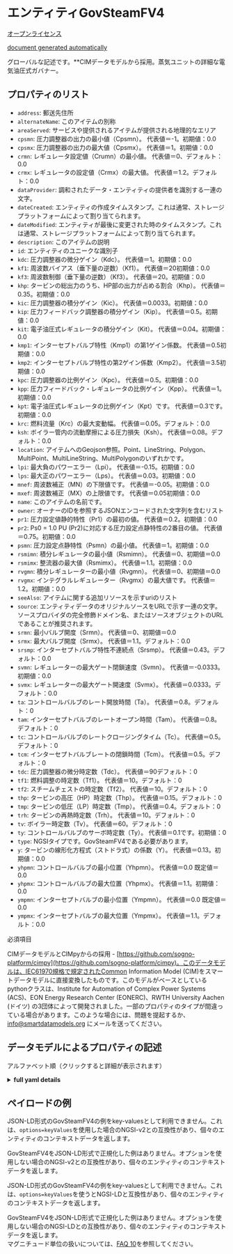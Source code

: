 エンティティGovSteamFV4  
=================  
[オープンライセンス](https://github.com/smart-data-models//dataModel.EnergyCIM/blob/master/GovSteamFV4/LICENSE.md)  
[document generated automatically](https://docs.google.com/presentation/d/e/2PACX-1vTs-Ng5dIAwkg91oTTUdt8ua7woBXhPnwavZ0FxgR8BsAI_Ek3C5q97Nd94HS8KhP-r_quD4H0fgyt3/pub?start=false&loop=false&delayms=3000#slide=id.gb715ace035_0_60)  
グローバルな記述です。**CIMデータモデルから採用。蒸気ユニットの詳細な電気油圧式ガバナー。  

## プロパティのリスト  

- `address`: 郵送先住所  - `alternateName`: このアイテムの別称  - `areaServed`: サービスや提供されるアイテムが提供される地理的なエリア  - `cpsmn`: 圧力調整器の出力の最小値（Cpsmn）。  代表値＝-1。初期値：0.0  - `cpsmx`: 圧力調整器の出力の最大値（Cpsmx）。  代表値＝1。初期値：0.0  - `crmn`: レギュレータ設定値（Crumn）の最小値。  代表値＝0、デフォルト：0.0  - `crmx`: レギュレータの設定値（Crmx）の最大値。  代表値＝1.2。デフォルト：0.0  - `dataProvider`: 調和されたデータ・エンティティの提供者を識別する一連の文字。  - `dateCreated`: エンティティの作成タイムスタンプ。これは通常、ストレージプラットフォームによって割り当てられます。  - `dateModified`: エンティティが最後に変更された時のタイムスタンプ。これは通常、ストレージプラットフォームによって割り当てられます。  - `description`: このアイテムの説明  - `id`: エンティティのユニークな識別子  - `kdc`: 圧力調整器の微分ゲイン（Kdc）。  代表値＝1。初期値：0.0  - `kf1`: 周波数バイアス（垂下量の逆数）（Kf1）。  代表値＝20初期値：0.0  - `kf3`: 周波数制御（垂下量の逆数）（Kf3）。  代表値＝20。初期値：0.0  - `khp`: タービンの総出力のうち、HP部の出力が占める割合（Khp）。  代表値＝0.35。初期値：0.0  - `kic`: 圧力調整器の積分ゲイン（Kic）。  代表値＝0.0033。初期値：0.0  - `kip`: 圧力フィードバック調整器の積分ゲイン（Kip）。  代表値＝0.5。初期値：0.0  - `kit`: 電子油圧式レギュレータの積分ゲイン（Kit）。  代表値＝0.04。初期値：0.0  - `kmp1`: インターセプトバルブ特性（Kmp1）の第1ゲイン係数。  代表値＝0.5初期値：0.0  - `kmp2`: インターセプトバルブ特性の第2ゲイン係数（Kmp2）。  代表値＝3.5初期値：0.0  - `kpc`: 圧力調整器の比例ゲイン（Kpc）。  代表値＝0.5。初期値：0.0  - `kpp`: 圧力フィードバック・レギュレータの比例ゲイン（Kpp）。  代表値＝1。初期値：0.0  - `kpt`: 電子油圧式レギュレータの比例ゲイン（Kpt）です。  代表値＝0.3です。初期値：0.0  - `krc`: 燃料流量（Krc）の最大変動幅。  代表値＝0.05。デフォルト：0.0  - `ksh`: ボイラー管内の流動摩擦による圧力損失（Ksh）。  代表値＝0.08。デフォルト：0.0  - `location`: アイテムへのGeojson参照。Point、LineString、Polygon、MultiPoint、MultiLineString、MultiPolygonのいずれかです。  - `lpi`: 最大負のパワーエラー（Lpi）。  代表値＝-0.15。初期値：0.0  - `lps`: 最大正のパワーエラー（Lps）。  代表値＝0.03。初期値：0.0  - `mnef`: 周波数補正（MN）の下限値です。  代表値＝-0.05。初期値：0.0  - `mxef`: 周波数補正（MX）の上限値です。  代表値＝0.05初期値：0.0  - `name`: このアイテムの名前です。  - `owner`: オーナーのIDを参照するJSONエンコードされた文字列を含むリスト  - `pr1`: 圧力設定値静的特性（Pr1）の最初の値。  代表値＝0.2。初期値：0.0  - `pr2`: Ps0 = 1.0 PU (Pr2)に対応する圧力設定点静特性の2番目の値。  代表値＝0.75。初期値：0.0  - `psmn`: 圧力設定点静特性（Psmn）の最小値。  代表値＝1。初期値：0.0  - `rsmimn`: 積分レギュレータの最小値（Rsmimn）。  代表値＝0、初期値＝0.0  - `rsmimx`: 整流器の最大値（Rsmimx）。  代表値＝1.1。初期値：0.0  - `rvgmn`: 積分レギュレーターの最小値（Rvgmn）。  代表値＝0、初期値＝0.0  - `rvgmx`: インテグラルレギュレーター（Rvgmx）の最大値です。  代表値＝1.2。初期値：0.0  - `seeAlso`: アイテムに関する追加リソースを示すuriのリスト  - `source`: エンティティデータのオリジナルソースをURLで示す一連の文字。ソースプロバイダの完全修飾ドメイン名、またはソースオブジェクトのURLであることが推奨されます。  - `srmn`: 最小バルブ開度（Srmn）。  代表値＝0、初期値＝0.0  - `srmx`: 最大バルブ開度（Srmx）。  代表値＝1.1。デフォルト：0.0  - `srsmp`: インターセプトバルブ特性不連続点（Srsmp）。  代表値＝0.43。デフォルト：0.0  - `svmn`: レギュレーターの最大ゲート閉鎖速度（Svmn）。  代表値＝-0.0333。初期値：0.0  - `svmx`: レギュレーターの最大ゲート開速度（Svmx）。  代表値＝0.0333。デフォルト：0.0  - `ta`: コントロールバルブのレート開放時間（Ta）。  代表値＝0.8。デフォルト：0  - `tam`: インターセプトバルブのレートオープン時間（Tam）。  代表値＝0.8。デフォルト：0  - `tc`: コントロールバルブのレートクロージングタイム（Tc）。  代表値＝0.5。デフォルト：0  - `tcm`: インターセプトバルブレートの閉鎖時間（Tcm）。  代表値＝0.5。デフォルト：0  - `tdc`: 圧力調整器の微分時定数（Tdc）。  代表値＝90デフォルト：0  - `tf1`: 燃料調整の時定数（Tf1）。  代表値＝10。デフォルト：0  - `tf2`: スチームチェストの時定数（Tf2）。  代表値＝10。デフォルト：0  - `thp`: タービンの高圧（HP）時定数（Thp）。  代表値＝0.15。デフォルト：0  - `tmp`: タービンの低圧（LP）時定数（Tmp）。  代表値＝0.4。デフォルト：0  - `trh`: タービンの再熱時定数（Trh）。  代表値＝10。デフォルト：0  - `tv`: ボイラー時定数（Tv）。  代表値＝60。デフォルト：0  - `ty`: コントロールバルブのサーボ時定数（Ty）。  代表値＝0.1です。初期値：0  - `type`: NGSIタイプです。GovSteamFV4である必要があります。  - `y`: タービンの線形化方程式（ストドラ式）の係数（Y）。  代表値＝0.13。初期値：0.0  - `yhpmn`: コントロールバルブの最小位置（Yhpmn）。  代表値＝0.0 既定値＝0.0  - `yhpmx`: コントロールバルブの最大位置（Yhpmx）。  代表値＝1.1。初期値：0.0  - `ympmn`: インターセプトバルブの最小位置（Ympmn）。  代表値＝0.0 既定値＝0.0  - `ympmx`: インターセプトバルブの最大位置（Ympmx）。  代表値＝1.1。デフォルト：0.0    
必須項目  
CIMデータモデルとCIMpyからの採用 - [https://github.com/sogno-platform/cimpy](https://github.com/sogno-platform/cimpy)。このデータモデルは、IEC61970規格で規定されたCommon Information Model (CIM)をスマートデータモデルに直接変換したものです。このモデルがベースとしているpythonクラスは、Institute for Automation of Complex Power Systems (ACS)、EON Energy Research Center (EONERC)、RWTH University Aachen (ドイツ) の3団体によって開発されました。一部のプロパティのタイプが間違っている場合があります。このような場合には、問題を提起するか、info@smartdatamodels.org にメールを送ってください。  
## データモデルによるプロパティの記述  
アルファベット順（クリックすると詳細が表示されます）  
<details><summary><strong>full yaml details</strong></summary>    
```yaml  
GovSteamFV4:    
  description: 'Adapted from CIM data models. Detailed electro-hydraulic governor for steam unit.'    
  properties:    
    address:    
      description: 'The mailing address'    
      properties:    
        addressCountry:    
          description: 'Property. The country. For example, Spain. Model:''https://schema.org/addressCountry'''    
          type: string    
        addressLocality:    
          description: 'Property. The locality in which the street address is, and which is in the region. Model:''https://schema.org/addressLocality'''    
          type: string    
        addressRegion:    
          description: 'Property. The region in which the locality is, and which is in the country. Model:''https://schema.org/addressRegion'''    
          type: string    
        postOfficeBoxNumber:    
          description: 'Property. The post office box number for PO box addresses. For example, 03578. Model:''https://schema.org/postOfficeBoxNumber'''    
          type: string    
        postalCode:    
          description: 'Property. The postal code. For example, 24004. Model:''https://schema.org/https://schema.org/postalCode'''    
          type: string    
        streetAddress:    
          description: 'Property. The street address. Model:''https://schema.org/streetAddress'''    
          type: string    
      type: object    
      x-ngsi:    
        model: https://schema.org/address    
        type: Property    
    alternateName:    
      description: 'An alternative name for this item'    
      type: string    
      x-ngsi:    
        type: Property    
    areaServed:    
      description: 'The geographic area where a service or offered item is provided'    
      type: string    
      x-ngsi:    
        model: https://schema.org/Text    
        type: Property    
    cpsmn:    
      description: 'Minimum value of pressure regulator output (Cpsmn).  Typical Value = -1. Default: 0.0'    
      type: number    
      x-ngsi:    
        model: https://schema.org/Number    
        type: Property    
    cpsmx:    
      description: 'Maximum value of pressure regulator output (Cpsmx).  Typical Value = 1. Default: 0.0'    
      type: number    
      x-ngsi:    
        model: https://schema.org/Number    
        type: Property    
    crmn:    
      description: 'Minimum value of regulator set-point (Crmn).  Typical Value = 0. Default: 0.0'    
      type: number    
      x-ngsi:    
        model: https://schema.org/Number    
        type: Property    
    crmx:    
      description: 'Maximum value of regulator set-point (Crmx).  Typical Value = 1.2. Default: 0.0'    
      type: number    
      x-ngsi:    
        model: https://schema.org/Number    
        type: Property    
    dataProvider:    
      description: 'A sequence of characters identifying the provider of the harmonised data entity.'    
      type: string    
      x-ngsi:    
        type: Property    
    dateCreated:    
      description: 'Entity creation timestamp. This will usually be allocated by the storage platform.'    
      format: date-time    
      type: string    
      x-ngsi:    
        type: Property    
    dateModified:    
      description: 'Timestamp of the last modification of the entity. This will usually be allocated by the storage platform.'    
      format: date-time    
      type: string    
      x-ngsi:    
        type: Property    
    description:    
      description: 'A description of this item'    
      type: string    
      x-ngsi:    
        type: Property    
    id:    
      anyOf: &govsteamfv4_-_properties_-_owner_-_items_-_anyof    
        - description: 'Property. Identifier format of any NGSI entity'    
          maxLength: 256    
          minLength: 1    
          pattern: ^[\w\-\.\{\}\$\+\*\[\]`|~^@!,:\\]+$    
          type: string    
        - description: 'Property. Identifier format of any NGSI entity'    
          format: uri    
          type: string    
      description: 'Unique identifier of the entity'    
      x-ngsi:    
        type: Property    
    kdc:    
      description: 'Derivative gain of pressure regulator (Kdc).  Typical Value = 1. Default: 0.0'    
      type: number    
      x-ngsi:    
        model: https://schema.org/Number    
        type: Property    
    kf1:    
      description: 'Frequency bias (reciprocal of droop) (Kf1).  Typical Value = 20. Default: 0.0'    
      type: number    
      x-ngsi:    
        model: https://schema.org/Number    
        type: Property    
    kf3:    
      description: 'Frequency control (reciprocal of droop) (Kf3).  Typical Value = 20. Default: 0.0'    
      type: number    
      x-ngsi:    
        model: https://schema.org/Number    
        type: Property    
    khp:    
      description: 'Fraction  of total turbine output generated by HP part (Khp).  Typical Value = 0.35. Default: 0.0'    
      type: number    
      x-ngsi:    
        model: https://schema.org/Number    
        type: Property    
    kic:    
      description: 'Integral gain of pressure regulator (Kic).  Typical Value = 0.0033. Default: 0.0'    
      type: number    
      x-ngsi:    
        model: https://schema.org/Number    
        type: Property    
    kip:    
      description: 'Integral gain of pressure feedback regulator (Kip).  Typical Value = 0.5. Default: 0.0'    
      type: number    
      x-ngsi:    
        model: https://schema.org/Number    
        type: Property    
    kit:    
      description: 'Integral gain of electro-hydraulic regulator (Kit).  Typical Value = 0.04. Default: 0.0'    
      type: number    
      x-ngsi:    
        model: https://schema.org/Number    
        type: Property    
    kmp1:    
      description: 'First gain coefficient of  intercept valves characteristic (Kmp1).  Typical Value = 0.5. Default: 0.0'    
      type: number    
      x-ngsi:    
        model: https://schema.org/Number    
        type: Property    
    kmp2:    
      description: 'Second gain coefficient of intercept valves characteristic (Kmp2).  Typical Value = 3.5. Default: 0.0'    
      type: number    
      x-ngsi:    
        model: https://schema.org/Number    
        type: Property    
    kpc:    
      description: 'Proportional gain of pressure regulator (Kpc).  Typical Value = 0.5. Default: 0.0'    
      type: number    
      x-ngsi:    
        model: https://schema.org/Number    
        type: Property    
    kpp:    
      description: 'Proportional gain of pressure feedback regulator (Kpp).  Typical Value = 1. Default: 0.0'    
      type: number    
      x-ngsi:    
        model: https://schema.org/Number    
        type: Property    
    kpt:    
      description: 'Proportional gain of electro-hydraulic regulator (Kpt).  Typical Value = 0.3. Default: 0.0'    
      type: number    
      x-ngsi:    
        model: https://schema.org/Number    
        type: Property    
    krc:    
      description: 'Maximum variation of fuel flow (Krc).  Typical Value = 0.05. Default: 0.0'    
      type: number    
      x-ngsi:    
        model: https://schema.org/Number    
        type: Property    
    ksh:    
      description: 'Pressure loss due to flow friction in the boiler tubes (Ksh).  Typical Value = 0.08. Default: 0.0'    
      type: number    
      x-ngsi:    
        model: https://schema.org/Number    
        type: Property    
    location:    
      description: 'Geojson reference to the item. It can be Point, LineString, Polygon, MultiPoint, MultiLineString or MultiPolygon'    
      oneOf:    
        - description: 'Geoproperty. Geojson reference to the item. Point'    
          properties:    
            bbox:    
              items:    
                type: number    
              minItems: 4    
              type: array    
            coordinates:    
              items:    
                type: number    
              minItems: 2    
              type: array    
            type:    
              enum:    
                - Point    
              type: string    
          required:    
            - type    
            - coordinates    
          title: 'GeoJSON Point'    
          type: object    
        - description: 'Geoproperty. Geojson reference to the item. LineString'    
          properties:    
            bbox:    
              items:    
                type: number    
              minItems: 4    
              type: array    
            coordinates:    
              items:    
                items:    
                  type: number    
                minItems: 2    
                type: array    
              minItems: 2    
              type: array    
            type:    
              enum:    
                - LineString    
              type: string    
          required:    
            - type    
            - coordinates    
          title: 'GeoJSON LineString'    
          type: object    
        - description: 'Geoproperty. Geojson reference to the item. Polygon'    
          properties:    
            bbox:    
              items:    
                type: number    
              minItems: 4    
              type: array    
            coordinates:    
              items:    
                items:    
                  items:    
                    type: number    
                  minItems: 2    
                  type: array    
                minItems: 4    
                type: array    
              type: array    
            type:    
              enum:    
                - Polygon    
              type: string    
          required:    
            - type    
            - coordinates    
          title: 'GeoJSON Polygon'    
          type: object    
        - description: 'Geoproperty. Geojson reference to the item. MultiPoint'    
          properties:    
            bbox:    
              items:    
                type: number    
              minItems: 4    
              type: array    
            coordinates:    
              items:    
                items:    
                  type: number    
                minItems: 2    
                type: array    
              type: array    
            type:    
              enum:    
                - MultiPoint    
              type: string    
          required:    
            - type    
            - coordinates    
          title: 'GeoJSON MultiPoint'    
          type: object    
        - description: 'Geoproperty. Geojson reference to the item. MultiLineString'    
          properties:    
            bbox:    
              items:    
                type: number    
              minItems: 4    
              type: array    
            coordinates:    
              items:    
                items:    
                  items:    
                    type: number    
                  minItems: 2    
                  type: array    
                minItems: 2    
                type: array    
              type: array    
            type:    
              enum:    
                - MultiLineString    
              type: string    
          required:    
            - type    
            - coordinates    
          title: 'GeoJSON MultiLineString'    
          type: object    
        - description: 'Geoproperty. Geojson reference to the item. MultiLineString'    
          properties:    
            bbox:    
              items:    
                type: number    
              minItems: 4    
              type: array    
            coordinates:    
              items:    
                items:    
                  items:    
                    items:    
                      type: number    
                    minItems: 2    
                    type: array    
                  minItems: 4    
                  type: array    
                type: array    
              type: array    
            type:    
              enum:    
                - MultiPolygon    
              type: string    
          required:    
            - type    
            - coordinates    
          title: 'GeoJSON MultiPolygon'    
          type: object    
      x-ngsi:    
        type: Geoproperty    
    lpi:    
      description: 'Maximum negative power error (Lpi).  Typical Value = -0.15. Default: 0.0'    
      type: number    
      x-ngsi:    
        model: https://schema.org/Number    
        type: Property    
    lps:    
      description: 'Maximum positive power error (Lps).  Typical Value = 0.03. Default: 0.0'    
      type: number    
      x-ngsi:    
        model: https://schema.org/Number    
        type: Property    
    mnef:    
      description: 'Lower limit for frequency correction (MN).  Typical Value = -0.05. Default: 0.0'    
      type: number    
      x-ngsi:    
        model: https://schema.org/Number    
        type: Property    
    mxef:    
      description: 'Upper limit for frequency correction (MX).  Typical Value = 0.05. Default: 0.0'    
      type: number    
      x-ngsi:    
        model: https://schema.org/Number    
        type: Property    
    name:    
      description: 'The name of this item.'    
      type: string    
      x-ngsi:    
        type: Property    
    owner:    
      description: 'A List containing a JSON encoded sequence of characters referencing the unique Ids of the owner(s)'    
      items:    
        anyOf: *govsteamfv4_-_properties_-_owner_-_items_-_anyof    
        description: 'Property. Unique identifier of the entity'    
      type: array    
      x-ngsi:    
        type: Property    
    pr1:    
      description: 'First value of pressure set point static characteristic (Pr1).  Typical Value = 0.2. Default: 0.0'    
      type: number    
      x-ngsi:    
        model: https://schema.org/Number    
        type: Property    
    pr2:    
      description: 'Second value of pressure set point static characteristic, corresponding to Ps0 = 1.0 PU (Pr2).  Typical Value = 0.75. Default: 0.0'    
      type: number    
      x-ngsi:    
        model: https://schema.org/Number    
        type: Property    
    psmn:    
      description: 'Minimum value of pressure set point static characteristic (Psmn).  Typical Value = 1. Default: 0.0'    
      type: number    
      x-ngsi:    
        model: https://schema.org/Number    
        type: Property    
    rsmimn:    
      description: 'Minimum value of integral regulator (Rsmimn).  Typical Value = 0. Default: 0.0'    
      type: number    
      x-ngsi:    
        model: https://schema.org/Number    
        type: Property    
    rsmimx:    
      description: 'Maximum value of integral regulator (Rsmimx).  Typical Value = 1.1. Default: 0.0'    
      type: number    
      x-ngsi:    
        model: https://schema.org/Number    
        type: Property    
    rvgmn:    
      description: 'Minimum value of integral regulator (Rvgmn).  Typical Value = 0. Default: 0.0'    
      type: number    
      x-ngsi:    
        model: https://schema.org/Number    
        type: Property    
    rvgmx:    
      description: 'Maximum value of integral regulator (Rvgmx).  Typical Value = 1.2. Default: 0.0'    
      type: number    
      x-ngsi:    
        model: https://schema.org/Number    
        type: Property    
    seeAlso:    
      description: 'list of uri pointing to additional resources about the item'    
      oneOf:    
        - items:    
            format: uri    
            type: string    
          minItems: 1    
          type: array    
        - format: uri    
          type: string    
      x-ngsi:    
        type: Property    
    source:    
      description: 'A sequence of characters giving the original source of the entity data as a URL. Recommended to be the fully qualified domain name of the source provider, or the URL to the source object.'    
      type: string    
      x-ngsi:    
        type: Property    
    srmn:    
      description: 'Minimum valve opening (Srmn).  Typical Value = 0. Default: 0.0'    
      type: number    
      x-ngsi:    
        model: https://schema.org/Number    
        type: Property    
    srmx:    
      description: 'Maximum valve opening (Srmx).  Typical Value = 1.1. Default: 0.0'    
      type: number    
      x-ngsi:    
        model: https://schema.org/Number    
        type: Property    
    srsmp:    
      description: 'Intercept valves characteristic discontinuity point (Srsmp).  Typical Value = 0.43. Default: 0.0'    
      type: number    
      x-ngsi:    
        model: https://schema.org/Number    
        type: Property    
    svmn:    
      description: 'Maximum regulator gate closing velocity (Svmn).  Typical Value = -0.0333. Default: 0.0'    
      type: number    
      x-ngsi:    
        model: https://schema.org/Number    
        type: Property    
    svmx:    
      description: 'Maximum regulator gate opening velocity (Svmx).  Typical Value = 0.0333. Default: 0.0'    
      type: number    
      x-ngsi:    
        model: https://schema.org/Number    
        type: Property    
    ta:    
      description: 'Control valves rate opening time (Ta).  Typical Value = 0.8. Default: 0'    
      type: number    
      x-ngsi:    
        model: https://schema.org/Number    
        type: Property    
    tam:    
      description: 'Intercept valves rate opening time (Tam).  Typical Value = 0.8. Default: 0'    
      type: number    
      x-ngsi:    
        model: https://schema.org/Number    
        type: Property    
    tc:    
      description: 'Control valves rate closing time (Tc).  Typical Value = 0.5. Default: 0'    
      type: number    
      x-ngsi:    
        model: https://schema.org/Number    
        type: Property    
    tcm:    
      description: 'Intercept valves rate closing time (Tcm).  Typical Value = 0.5. Default: 0'    
      type: number    
      x-ngsi:    
        model: https://schema.org/Number    
        type: Property    
    tdc:    
      description: 'Derivative time constant of pressure regulator (Tdc).  Typical Value = 90. Default: 0'    
      type: number    
      x-ngsi:    
        model: https://schema.org/Number    
        type: Property    
    tf1:    
      description: 'Time constant of fuel regulation (Tf1).  Typical Value = 10. Default: 0'    
      type: number    
      x-ngsi:    
        model: https://schema.org/Number    
        type: Property    
    tf2:    
      description: 'Time constant of steam chest (Tf2).  Typical Value = 10. Default: 0'    
      type: number    
      x-ngsi:    
        model: https://schema.org/Number    
        type: Property    
    thp:    
      description: 'High pressure (HP) time constant of the turbine (Thp).  Typical Value = 0.15. Default: 0'    
      type: number    
      x-ngsi:    
        model: https://schema.org/Number    
        type: Property    
    tmp:    
      description: 'Low pressure (LP) time constant of the turbine (Tmp).  Typical Value = 0.4. Default: 0'    
      type: number    
      x-ngsi:    
        model: https://schema.org/Number    
        type: Property    
    trh:    
      description: 'Reheater  time constant of the turbine (Trh).  Typical Value = 10. Default: 0'    
      type: number    
      x-ngsi:    
        model: https://schema.org/Number    
        type: Property    
    tv:    
      description: 'Boiler time constant (Tv).  Typical Value = 60. Default: 0'    
      type: number    
      x-ngsi:    
        model: https://schema.org/Number    
        type: Property    
    ty:    
      description: 'Control valves servo time constant (Ty).  Typical Value = 0.1. Default: 0'    
      type: number    
      x-ngsi:    
        model: https://schema.org/Number    
        type: Property    
    type:    
      description: 'NGSI type. It has to be GovSteamFV4'    
      enum:    
        - GovSteamFV4    
      type: string    
      x-ngsi:    
        type: Property    
    y:    
      description: 'Coefficient of linearized equations of turbine (Stodola formulation) (Y).  Typical Value = 0.13. Default: 0.0'    
      type: number    
      x-ngsi:    
        model: https://schema.org/Number    
        type: Property    
    yhpmn:    
      description: 'Minimum control valve position (Yhpmn).  Typical Value = 0. Default: 0.0'    
      type: number    
      x-ngsi:    
        model: https://schema.org/Number    
        type: Property    
    yhpmx:    
      description: 'Maximum control valve position (Yhpmx).  Typical Value = 1.1. Default: 0.0'    
      type: number    
      x-ngsi:    
        model: https://schema.org/Number    
        type: Property    
    ympmn:    
      description: 'Minimum intercept valve position (Ympmn).  Typical Value = 0. Default: 0.0'    
      type: number    
      x-ngsi:    
        model: https://schema.org/Number    
        type: Property    
    ympmx:    
      description: 'Maximum intercept valve position (Ympmx).  Typical Value = 1.1. Default: 0.0'    
      type: number    
      x-ngsi:    
        model: https://schema.org/Number    
        type: Property    
  required: []    
  type: object    
  x-derived-from: ""    
  x-disclaimer: 'Redistribution and use in source and binary forms, with or without modification, are permitted  provided that the license conditions are met. Copyleft (c) 2021 Contributors to Smart Data Models Program'    
  x-license-url: https://github.com/smart-data-models/dataModel.EnergyCIM/blob/master/GovSteamFV4/LICENSE.md    
  x-model-schema: https://smart-data-models.github.io/dataModels.CIMEnergyClasses/GovSteamFV4/schema.json    
  x-model-tags: ""    
  x-version: 0.0.1    
```  
</details>    
## ペイロードの例  
JSON-LD形式のGovSteamFV4の例をkey-valuesとして利用できません。これは、`options=keyValues`を使用した場合のNGSI-v2との互換性があり、個々のエンティティのコンテキストデータを返します。  
GovSteamFV4をJSON-LD形式で正規化した例はありません。オプションを使用しない場合のNGSI-v2との互換性があり、個々のエンティティのコンテキストデータを返します。  
JSON-LD形式のGovSteamFV4の例をkey-valuesとして利用できません。これは、`options=keyValues`を使うとNGSI-LDと互換性があり、個々のエンティティのコンテキストデータを返します。  
GovSteamFV4をJSON-LD形式で正規化した例はありません。オプションを使用しない場合のNGSI-LDとの互換性があり、個々のエンティティのコンテキストデータを返します。  
マグニチュード単位の扱いについては、[FAQ 10](https://smartdatamodels.org/index.php/faqs/)を参照してください。